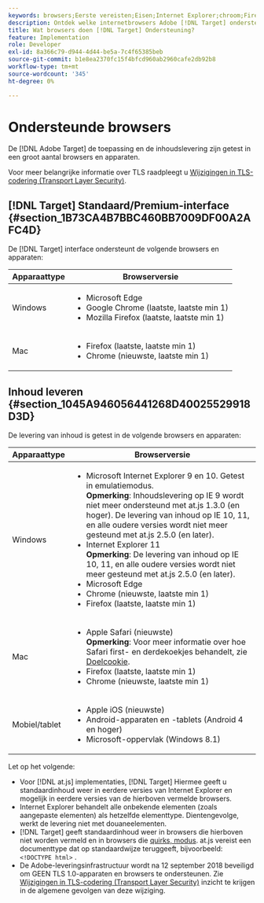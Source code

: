 ```yaml
---
keywords: browsers;Eerste vereisten;Eisen;Internet Explorer;chroom;Firefox;safari;android;oppervlak
description: Ontdek welke internetbrowsers Adobe [!DNL Target] ondersteunt de interface en de levering van inhoud.
title: Wat browsers doen [!DNL Target] Ondersteuning?
feature: Implementation
role: Developer
exl-id: 8a366c79-d944-4d44-be5a-7c4f65385beb
source-git-commit: b1e8ea2370fc15f4bfcd960ab2960cafe2db92b8
workflow-type: tm+mt
source-wordcount: '345'
ht-degree: 0%

---
```


# Ondersteunde browsers

De [!DNL Adobe Target] de toepassing en de inhoudslevering zijn getest in een groot aantal browsers en apparaten.

Voor meer belangrijke informatie over TLS raadpleegt u [Wijzigingen in TLS-codering (Transport Layer Security)](https://developer.adobe.com/target/before-implement/tls-transport-layer-security-encryption/).

## [!DNL Target] Standaard/Premium-interface {#section_1B73CA4B7BBC460BB7009DF00A2AFC4D}

De [!DNL Target] interface ondersteunt de volgende browsers en apparaten:

| Apparaattype | Browserversie |
|--- |--- |
| Windows | <ul><li>Microsoft Edge</li><li>Google Chrome (laatste, laatste min 1)</li><li>Mozilla Firefox (laatste, laatste min 1)</li></ul> |
| Mac | <ul><li>Firefox (laatste, laatste min 1)</li><li>Chrome (nieuwste, laatste min 1)</li></ul> |

## Inhoud leveren {#section_1045A946056441268D40025529918D3D}

De levering van inhoud is getest in de volgende browsers en apparaten:

| Apparaattype | Browserversie |
|--- |--- |
| Windows | <ul><li>Microsoft Internet Explorer 9 en 10. Getest in emulatiemodus.<br>**Opmerking**: Inhoudslevering op IE 9 wordt niet meer ondersteund met at.js 1.3.0 (en hoger). De levering van inhoud op IE 10, 11, en alle oudere versies wordt niet meer gesteund met at.js 2.5.0 (en later).</li><li>Internet Explorer 11 <br>**Opmerking**: De levering van inhoud op IE 10, 11, en alle oudere versies wordt niet meer gesteund met at.js 2.5.0 (en later).</li><li>Microsoft Edge</li><li>Chrome (nieuwste, laatste min 1)</li><li>Firefox (laatste, laatste min 1)</li></ul> |
| Mac | <ul><li>Apple Safari (nieuwste)<br>**Opmerking**: Voor meer informatie over hoe Safari first- en derdekoekjes behandelt, zie [Doelcookie](https://developer.adobe.com/target/before-implement/privacy/cookie-behavior/).</li><li>Firefox (laatste, laatste min 1)</li><li>Chrome (nieuwste, laatste min 1)</li></ul> |
| Mobiel/tablet | <ul><li>Apple iOS (nieuwste)</li><li>Android-apparaten en -tablets (Android 4 en hoger)</li><li>Microsoft-oppervlak (Windows 8.1)</li></ul> |

Let op het volgende:

* Voor [!DNL at.js] implementaties, [!DNL Target] Hiermee geeft u standaardinhoud weer in eerdere versies van Internet Explorer en mogelijk in eerdere versies van de hierboven vermelde browsers.
* Internet Explorer behandelt alle onbekende elementen (zoals aangepaste elementen) als hetzelfde elementtype. Dientengevolge, werkt de levering niet met douaneelementen.
* [!DNL Target] geeft standaardinhoud weer in browsers die hierboven niet worden vermeld en in browsers die [quirks, modus](https://en.wikipedia.org/wiki/Quirks_mode). at.js vereist een documenttype dat op standaardwijze teruggeeft, bijvoorbeeld: `<!DOCTYPE html>` .
* De Adobe-leveringsinfrastructuur wordt na 12 september 2018 beveiligd om GEEN TLS 1.0-apparaten en browsers te ondersteunen. Zie [Wijzigingen in TLS-codering (Transport Layer Security)](https://developer.adobe.com/target/before-implement/tls-transport-layer-security-encryption/) inzicht te krijgen in de algemene gevolgen van deze wijziging.
